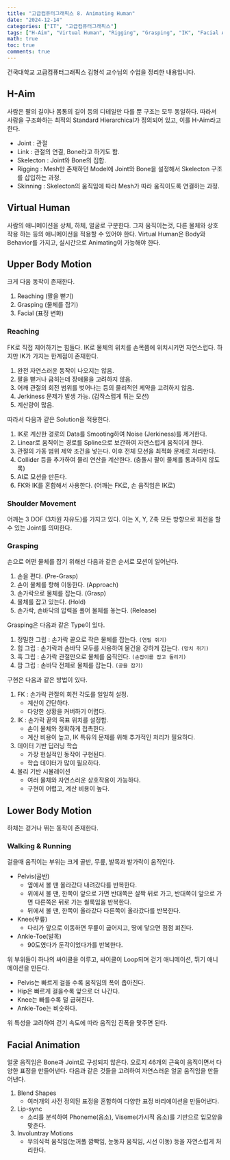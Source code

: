 ```yaml
---
title: "고급컴퓨터그래픽스 8. Animating Human"
date: "2024-12-14"
categories: ["IT", "고급컴퓨터그래픽스"]
tags: ["H-Aim", "Virtual Human", "Rigging", "Grasping", "IK", "Facial Animation", "Upper Body Motion", "Lower Body Motion"]
math: true
toc: true
comments: true
---
```


건국대학교 고급컴퓨터그래픽스 김형석 교수님의 수업을 정리한 내용입니다.

## H-Aim

사람은 팔의 길이나 몸통의 길이 등의 디테일만 다를 뿐 구조는 모두 동일하다. 따라서 사람을 구조화하는 최적의 Standard Hierarchical가 정의되어 있고, 이를 H-Aim라고 한다.

- Joint : 관절
- Link : 관절의 연결, Bone라고 하기도 함.
- Skelecton : Joint와 Bone의 집합.
- Rigging : Mesh만 존재하던 Model에 Joint와 Bone을 설정해서 Skelecton 구조를 삽입하는 과정.
- Skinning : Skelecton의 움직임에 따라 Mesh가 따라 움직이도록 연결하는 과정.

## Virtual Human

사람의 애니메이션을 상체, 하체, 얼굴로 구분한다. 그저 움직이는것, 다른 물체와 상호작용 하는 등의 애니메이션을 적용할 수 있어야 한다. Virtual Human은 Body와 Behavior를 가지고, 실시간으로 Animating이 가능해야 한다.

## Upper Body Motion

크게 다음 동작이 존재한다.
1. Reaching (팔을 뻗기)
2. Grasping (물체를 잡기)
3. Facial (표정 변화)

### Reaching

FK로 직접 제어하기는 힘들다. IK로 물체의 위치를 손목쯤에 위치시키면 자연스럽다. 하지만 IK가 가지는 한계점이 존재한다.

1. 완전 자연스러운 동작이 나오지는 않음.
2. 팔을 뻗거나 굽히는데 장애물을 고려하지 않음.
3. 어깨 관절의 회전 범위를 벗어나는 등의 물리적인 제약을 고려하지 않음.
4. Jerkiness 문제가 발생 가능. (갑작스럽게 튀는 모션)
5. 계산량이 많음.

따라서 다음과 같은 Solution을 적용한다.

1. IK로 계산한 경로의 Data를 Smooting하여 Noise (Jerkiness)를 제거한다.
2. Linear로 움직이는 경로를 Spline으로 보간하여 자연스럽게 움직이게 한다.
3. 관절의 가동 범위 제약 조건을 넣는다. 이후 전체 모션을 최적화 문제로 처리한다.
4. Collider 등을 추가하여 물리 연산을 계산한다. (충돌시 팔이 물체를 통과하지 않도록)
5. AI로 모션을 만든다.
6. FK와 IK를 혼합해서 사용한다. (어깨는 FK로, 손 움직임은 IK로)

### Shoulder Movement

어깨는 3 DOF (3차원 자유도)를 가지고 있다. 이는 X, Y, Z축 모든 방향으로 회전을 할 수 있는 Joint를 의미한다.

### Grasping

손으로 어떤 물체를 잡기 위해선 다음과 같은 순서로 모션이 일어난다.
1. 손을 편다. (Pre-Grasp)
2. 손이 물체를 향해 이동한다. (Approach)
3. 손가락으로 물체를 잡는다. (Grasp)
4. 물체를 잡고 있는다. (Hold)
5. 손가락, 손바닥의 압력을 풀어 물체를 놓는다. (Release)

Grasping은 다음과 같은 Type이 있다.
1. 정밀한 그립 : 손가락 끝으로 작은 물체를 잡는다. `(연필 쥐기)`
2. 힘 그립 : 손가락과 손바닥 모두를 사용하여 물건을 강하게 잡는다. `(망치 쥐기)`
3. 훅 그립 : 손가락 관절만으로 물체를 움직인다. `(손잡이를 잡고 돌리기)`
4. 팜 그립 : 손바닥 전체로 물체를 잡는다. `(공을 잡기)`

구현은 다음과 같은 방법이 있다.
1. FK : 손가락 관절의 회전 각도를 일일히 설정.
    - 계산이 간단하다.
    - 다양한 상황을 커버하기 어렵다.
2. IK : 손가락 끝의 목표 위치를 설정함.
    - 손이 물체와 정확하게 접촉한다.
    - 계산 비용이 높고, IK 특유의 문제를 위해 추가적인 처리가 필요하다.
3. 데이터 기반 딥러닝 학습
    - 가장 현실적인 동작이 구현된다.
    - 학습 데이터가 많이 필요하다.
4. 물리 기반 시뮬레이션
    - 여러 물체와 자연스러운 상호작용이 가능하다.
    - 구현이 어렵고, 계산 비용이 높다.

## Lower Body Motion

하체는 걷거나 뛰는 동작이 존재한다.

### Walking & Running

걸을때 움직이는 부위는 크게 골반, 무릎, 발목과 발가락이 움직인다.

- Pelvis(골반)
    - 옆에서 볼 땐 올라갔다 내려갔다를 반복한다.
    - 위에서 볼 땐, 한쪽이 앞으로 가면 반대쪽은 살짝 뒤로 가고, 반대쪽이 앞으로 가면 다른쪽은 뒤로 가는 씰룩임을 반복한다.
    - 뒤에서 볼 땐, 한쪽이 올라갔다 다른쪽이 올라갔다를 반복한다.
- Knee(무릎)
    - 다리가 앞으로 이동하면 무릎이 굽어지고, 땅에 닿으면 점점 펴진다.
- Ankle-Toe(발목)
    - 90도였다가 둔각이었다가를 반복한다.

위 부위들이 하나의 싸이클을 이루고, 싸이클이 Loop되며 걷기 애니메이션, 뛰기 애니메이션을 만든다.

- Pelvis는 빠르게 걸을 수록 움직임의 폭이 좁아진다.
- Hip은 빠르게 걸을수록 앞으로 더 나간다.
- Knee는 빠를수록 덜 굽혀진다.
- Ankle-Toe는 비슷하다.

위 특성을 고려하여 걷기 속도에 따라 움직임 진폭을 맟주면 된다.

## Facial Animation

얼굴 움직임은 Bone과 Joint로 구성되지 않은다. 오로지 46개의 근육이 움직이면서 다양한 표정을 만들어낸다. 다음과 같은 것들을 고려하여 자연스러운 얼굴 움직임을 만들어낸다.

1. Blend Shapes
    - 여러개의 사전 정의된 표정을 혼합하여 다양한 표정 바리에이션을 만들어낸다.
2. Lip-sync
    - 소리를 분석하여 Phoneme(음소), Viseme(가시적 음소)를 기반으로 입모양을 맞춘다.
3. Involuntray Motions
    - 무의식적 움직임(눈꺼풀 깜빡임, 눈동자 움직임, 시선 이동) 등을 자연스럽게 처리한다.
